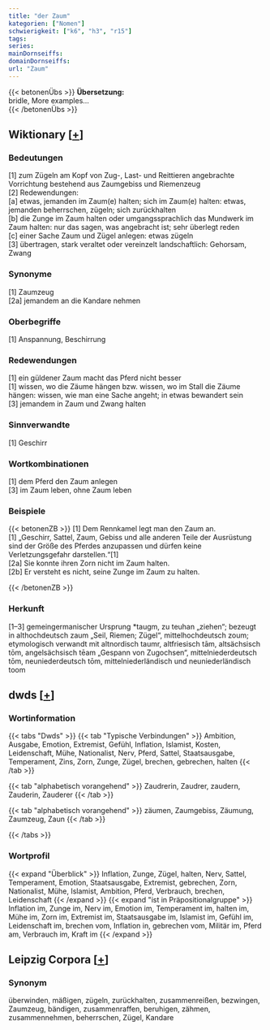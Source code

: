 ```yaml
---
title: "der Zaum"
kategorien: ["Nomen"]
schwierigkeit: ["k6", "h3", "r15"]
tags:
series:
mainDornseiffs:
domainDornseiffs:
url: "Zaum"
---
```


{{< betonenÜbs >}}
**Übersetzung:**  
bridle, More examples...  
{{< /betonenÜbs >}}

## Wiktionary [[+](https://de.wiktionary.org/wiki/Zaum)]

### Bedeutungen
[1] zum Zügeln am Kopf von Zug-, Last- und Reittieren angebrachte Vorrichtung bestehend aus Zaumgebiss und Riemenzeug  
[2] Redewendungen:  
[a] etwas, jemanden im Zaum(e) halten; sich im Zaum(e) halten: etwas, jemanden beherrschen, zügeln; sich zurückhalten  
[b] die Zunge im Zaum halten oder umgangssprachlich das Mundwerk im Zaum halten: nur das sagen, was angebracht ist; sehr überlegt reden  
[c] einer Sache Zaum und Zügel anlegen: etwas zügeln  
[3] übertragen, stark veraltet oder vereinzelt landschaftlich: Gehorsam, Zwang  

### Synonyme
[1] Zaumzeug  
[2a] jemandem an die Kandare nehmen  

### Oberbegriffe
[1] Anspannung, Beschirrung  

### Redewendungen
[1] ein güldener Zaum macht das Pferd nicht besser  
[1] wissen, wo die Zäume hängen bzw. wissen, wo im Stall die Zäume hängen: wissen, wie man eine Sache angeht; in etwas bewandert sein  
[3] jemandem in Zaum und Zwang halten  

### Sinnverwandte
[1] Geschirr  

### Wortkombinationen
[1] dem Pferd den Zaum anlegen  
[3] im Zaum leben, ohne Zaum leben  

### Beispiele
{{< betonenZB >}}
[1] Dem Rennkamel legt man den Zaum an.  
[1] „Geschirr, Sattel, Zaum, Gebiss und alle anderen Teile der Ausrüstung sind der Größe des Pferdes anzupassen und dürfen keine Verletzungsgefahr darstellen.“[1]  
[2a] Sie konnte ihren Zorn nicht im Zaum halten.  
[2b] Er versteht es nicht, seine Zunge im Zaum zu halten.  

{{< /betonenZB >}}
### Herkunft
[1–3] gemeingermanischer Ursprung *taugm, zu teuhan „ziehen“; bezeugt in althochdeutsch zaum „Seil, Riemen; Zügel“, mittelhochdeutsch zoum; etymologisch verwandt mit altnordisch taumr, altfriesisch tām, altsächsisch tōm, angelsächsisch tēam „Gespann von Zugochsen“, mittelniederdeutsch tōm, neuniederdeutsch tōm, mittelniederländisch und neuniederländisch toom  



## dwds [[+](https://www.dwds.de/wb/Zaum)]

### Wortinformation
{{< tabs "Dwds" >}}
{{< tab "Typische Verbindungen" >}}
Ambition, Ausgabe, Emotion, Extremist, Gefühl, Inflation, Islamist, Kosten, Leidenschaft, Mühe, Nationalist, Nerv, Pferd, Sattel, Staatsausgabe, Temperament, Zins, Zorn, Zunge, Zügel, brechen, gebrechen, halten
{{< /tab >}}

{{< tab "alphabetisch vorangehend" >}}
Zaudrerin, Zaudrer, zaudern, Zauderin, Zauderer
{{< /tab >}}

{{< tab "alphabetisch vorangehend" >}}
zäumen, Zaumgebiss, Zäumung, Zaumzeug, Zaun
{{< /tab >}}

{{< /tabs >}}

### Wortprofil
{{< expand "Überblick" >}} Inflation, Zunge, Zügel, halten, Nerv, Sattel, Temperament, Emotion, Staatsausgabe, Extremist, gebrechen, Zorn, Nationalist, Mühe, Islamist, Ambition, Pferd, Verbrauch, brechen, Leidenschaft {{< /expand >}}
{{< expand "ist in Präpositionalgruppe" >}} Inflation im, Zunge im, Nerv im, Emotion im, Temperament im, halten im, Mühe im, Zorn im, Extremist im, Staatsausgabe im, Islamist im, Gefühl im, Leidenschaft im, brechen vom, Inflation in, gebrechen vom, Militär im, Pferd am, Verbrauch im, Kraft im {{< /expand >}}

## Leipzig Corpora [[+](https://corpora.uni-leipzig.de/en/res?word=Zaum&corpusId=deu_newscrawl-public_2018)]


### Synonym
überwinden, mäßigen, zügeln, zurückhalten, zusammenreißen, bezwingen, Zaumzeug, bändigen, zusammenraffen, beruhigen, zähmen, zusammennehmen, beherrschen, Zügel, Kandare

